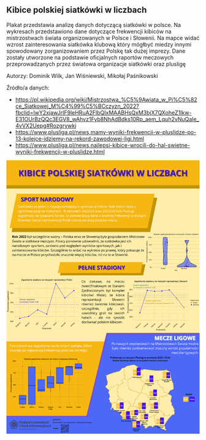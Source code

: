 ## Kibice polskiej siatkówki w liczbach

Plakat przedstawia analizę danych dotyczącą siatkówki w polsce. Na wykresach przedstawiono dane dotyczące frekwencji kibiców na mistrzostwach świata organizowanych w Polsce i Słowenii. Na mapce widać wzrost zainteresowania siatkówka klubową który mógłbyć miedzy innymi spowodowany zorganizowaniem przez Polskę tak dużej imprezy. Dane zostały utworzone na podstawie oficjalnych raportów meczowych przeprowadzanych przez światowa organizacje siatkówki oraz plusligę

Autorzy: Dominik Wilk, Jan Wiśniewski, Mikołaj Paśnikowski

Źródło/a danych:
- https://pl.wikipedia.org/wiki/Mistrzostwa_%C5%9Awiata_w_Pi%C5%82ce_Siatkowej_M%C4%99%C5%BCczyzn_2022?fbclid=IwY2xjawJrIF9leHRuA2FlbQIxMAABHsQxM3bjX7QXoheZ1Ikw-E31OUrBzQQc3EGV8_wAhvz1Fyb8NhAdBdks10Rp_aem_Lquh2vNuQaIe_4vVX2Uepg#Rozgrywki 
- https://www.plusliga.pl/news,mamy-wyniki-frekwencji-w-pluslidze-po-13-kolejce-idziemy-na-rekord-zawodowej-ligi.html 
- https://www.plusliga.pl/news,najlepsi-kibice-wrocili-do-hal-swietne-wyniki-frekwencji-w-pluslidze.html 



<img src="wilk_wisniewski_pasnikowski.png" align="center" width="600"/>

